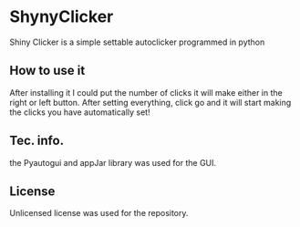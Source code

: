 # ShynyClicker

Shiny Clicker is a simple settable autoclicker programmed in python

## How to use it

After installing it I could put the number of clicks it will make either in the right or left button. After setting everything, click go and it will start making the clicks you have automatically set!

## Tec. info.

the Pyautogui and appJar library was used for the GUI.

## License 

Unlicensed license was used for the repository.
